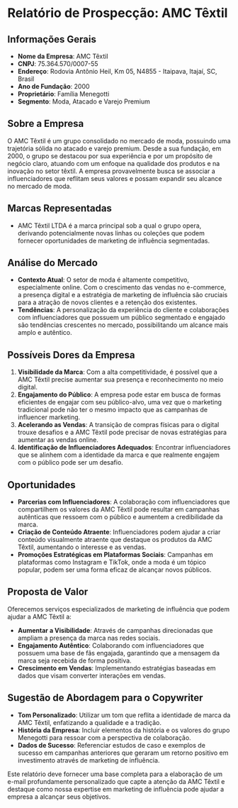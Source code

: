# Relatório de Prospecção: AMC Têxtil

## Informações Gerais
- **Nome da Empresa**: AMC Têxtil
- **CNPJ**: 75.364.570/0007-55
- **Endereço**: Rodovia Antônio Heil, Km 05, N4855 - Itaipava, Itajaí, SC, Brasil
- **Ano de Fundação**: 2000
- **Proprietário**: Família Menegotti
- **Segmento**: Moda, Atacado e Varejo Premium

## Sobre a Empresa
O AMC Têxtil é um grupo consolidado no mercado de moda, possuindo uma trajetória sólida no atacado e varejo premium. Desde a sua fundação, em 2000, o grupo se destacou por sua experiência e por um propósito de negócio claro, atuando com um enfoque na qualidade dos produtos e na inovação no setor têxtil. A empresa provavelmente busca se associar a influenciadores que reflitam seus valores e possam expandir seu alcance no mercado de moda.

## Marcas Representadas
- AMC Têxtil LTDA é a marca principal sob a qual o grupo opera, derivando potencialmente novas linhas ou coleções que podem fornecer oportunidades de marketing de influência segmentadas.

## Análise do Mercado
- **Contexto Atual**: O setor de moda é altamente competitivo, especialmente online. Com o crescimento das vendas no e-commerce, a presença digital e a estratégia de marketing de influência são cruciais para a atração de novos clientes e a retenção dos existentes.
- **Tendências**: A personalização da experiência do cliente e colaborações com influenciadores que possuem um público segmentado e engajado são tendências crescentes no mercado, possibilitando um alcance mais amplo e autêntico.

## Possíveis Dores da Empresa
1. **Visibilidade da Marca**: Com a alta competitividade, é possível que a AMC Têxtil precise aumentar sua presença e reconhecimento no meio digital.
2. **Engajamento do Público**: A empresa pode estar em busca de formas eficientes de engajar com seu público-alvo, uma vez que o marketing tradicional pode não ter o mesmo impacto que as campanhas de influencer marketing.
3. **Acelerando as Vendas**: A transição de compras físicas para o digital trouxe desafios e a AMC Têxtil pode precisar de novas estratégias para aumentar as vendas online.
4. **Identificação de Influenciadores Adequados**: Encontrar influenciadores que se alinhem com a identidade da marca e que realmente engajem com o público pode ser um desafio.

## Oportunidades
- **Parcerias com Influenciadores**: A colaboração com influenciadores que compartilhem os valores da AMC Têxtil pode resultar em campanhas autênticas que ressoem com o público e aumentem a credibilidade da marca.
- **Criação de Conteúdo Atraente**: Influenciadores podem ajudar a criar conteúdo visualmente atraente que destaque os produtos da AMC Têxtil, aumentando o interesse e as vendas.
- **Promoções Estratégicas em Plataformas Sociais**: Campanhas em plataformas como Instagram e TikTok, onde a moda é um tópico popular, podem ser uma forma eficaz de alcançar novos públicos.

## Proposta de Valor
Oferecemos serviços especializados de marketing de influência que podem ajudar a AMC Têxtil a:
- **Aumentar a Visibilidade**: Através de campanhas direcionadas que ampliam a presença da marca nas redes sociais.
- **Engajamento Autêntico**: Colaborando com influenciadores que possuem uma base de fãs engajada, garantindo que a mensagem da marca seja recebida de forma positiva.
- **Crescimento em Vendas**: Implementando estratégias baseadas em dados que visam converter interações em vendas.

## Sugestão de Abordagem para o Copywriter
- **Tom Personalizado**: Utilizar um tom que reflita a identidade de marca da AMC Têxtil, enfatizando a qualidade e a tradição.
- **História da Empresa**: Incluir elementos da história e os valores do grupo Menegotti para ressoar com a perspectiva de colaboração.
- **Dados de Sucesso**: Referenciar estudos de caso e exemplos de sucesso em campanhas anteriores que geraram um retorno positivo em investimento através de marketing de influência.

Este relatório deve fornecer uma base completa para a elaboração de um e-mail profundamente personalizado que capte a atenção da AMC Têxtil e destaque como nossa expertise em marketing de influência pode ajudar a empresa a alcançar seus objetivos.
